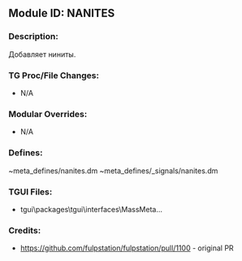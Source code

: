 ## Module ID: NANITES

### Description:

Добавляет ниниты.


### TG Proc/File Changes:

- N/A


### Modular Overrides:

- N/A


### Defines:

~meta_defines/nanites.dm
~meta_defines/_signals/nanites.dm


### TGUI Files:

- tgui\packages\tgui\interfaces\MassMeta\...


### Credits:

- https://github.com/fulpstation/fulpstation/pull/1100 - original PR
